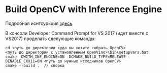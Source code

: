# Build OpenCV with Inference Engine
Подробная иснтсуркция [здесь](https://github.com/opencv/opencv/wiki/Intel's-Deep-Learning-Inference-Engine-backend).

В консоли Developer Command Prompt for VS 2017 (идет вместе с VS2017) проделать сделующие команды:
```
cd <путь до директории куда вы хотите собрать OpenCV>
<путь до директории с установленным OpenVino>\bin\setupvars.bat
cmake -DWITH_INF_ENGINE=ON -DCMAKE_BUILD_TYPE=RELEASE -DENABLE_CXX11=ON <путь до нужных исходников OpenCV>
cmake --build .  // сборка
```

